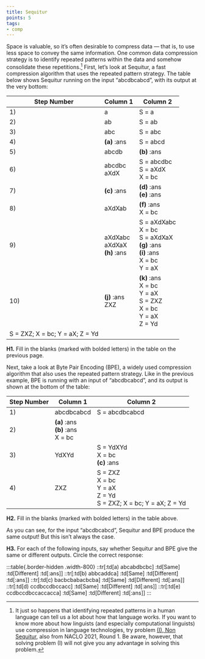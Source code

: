 ```yaml
---
title: Sequitur 
points: 5 
tags: 
- comp
---
```


Space is valuable, so it’s often desirable to compress data — that is, to use less space to convey the same
information. One common data compression strategy is to identify repeated patterns within the data and
somehow consolidate these repetitions.[^1]
First, let’s look at Sequitur, a fast compression algorithm that uses
the repeated pattern strategy. The table below shows Sequitur running on the input “abcdbcabcd”, with its
output at the very bottom:

[^1]: It just so happens that identifying repeated patterns in a human language can tell us a lot about how that language works. If you want to know more
about how linguists (and especially computational linguists) use compression in language technologies, try problem [(I), Non Sequitur](./i), also from NACLO
2021, Round 1. Be aware, however, that solving problem (I) will not give you any advantage in solving this problem.

| Step Number | Column 1 | Column 2|
|-|-|-|
| 1) | a | S = a |
| 2) | ab | S = ab |
| 3) | abc | S = abc |
| 4) | **(a)** :ans | S = abcd |
| 5) | abcdb | **(b)** :ans |
| 6) | abcdbc<br>aXdX | S = abcdbc<br>S = aXdX<br>X = bc |
| 7) | **(c)** :ans | **(d)** :ans<br>**(e)** :ans |
| 8) | aXdXab | **(f)** :ans<br>X = bc |
| 9) | aXdXabc<br>aXdXaX<br>**(h)** :ans | S = aXdXabc<br>X = bc<br>S = aXdXaX<br>**(g)** :ans<br>**(i)** :ans<br>X = bc<br>Y = aX |
| 10) | **(j)** :ans<br>ZXZ | **(k)** :ans<br>X = bc<br>Y = aX<br>S = ZXZ<br>X = bc<br>Y = aX<br>Z = Yd |
| S = ZXZ; X = bc; Y = aX; Z = Yd

**H1.** Fill in the blanks (marked with bolded letters) in the table on the previous page.

Next, take a look at Byte Pair Encoding (BPE), a widely used compression algorithm that also uses the repeated pattern strategy. Like in the previous example, BPE is running with an input of “abcdbcabcd”, and its output is shown at the bottom of the table:

|Step Number| Column 1| Column 2 |
|-|-|-|
| 1) | abcdbcabcd | S = abcdbcabcd |
| 2) | **(a)** :ans<br>**(b)** :ans<br>X = bc |
| 3) | YdXYd | S = YdXYd<br>X = bc<br>**(c)** :ans |
| 4) | ZXZ | S = ZXZ<br>X = bc<br>Y = aX<br>Z = Yd<br>S = ZXZ; X = bc; Y = aX; Z = Yd |

**H2.** Fill in the blanks (marked with bolded letters) in the table above.

As you can see, for the input “abcdbcabcd”, Sequitur and BPE produce the same output! But this isn’t always
the case.

**H3.** For each of the following inputs, say whether Sequitur and BPE give the same or different outputs. Circle
the correct response:

:::table{.border-hidden .width-800}
::tr[:td[a) abcabdbcbc] :td[Same] :td[Different] :td[:ans]]
::tr[:td[b) abbcaddca] :td[Same] :td[Different] :td[:ans]]
::tr[:td[c) bacbcbabacbcba] :td[Same] :td[Different] :td[:ans]]
::tr[:td[d) ccdbccdbccacc] :td[Same] :td[Different] :td[:ans]]
::tr[:td[e) ccdbccdbccaccacca] :td[Same] :td[Different] :td[:ans]]
:::
